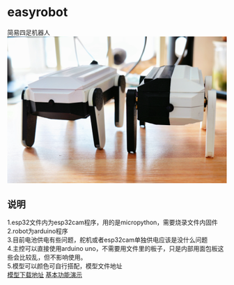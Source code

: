 # easyrobot
简易四足机器人<br>
![安装说明](image/IMG_7617.JPG)
## 说明
1.esp32文件内为esp32cam程序，用的是micropython，需要烧录文件内固件<br>
2.robot为arduino程序<br>
3.目前电池供电有些问题，舵机或者esp32cam单独供电应该是没什么问题<br>
4.主控可以直接使用arduino uno，不需要用文件里的板子，只是内部用面包板这些会比较乱，但不影响使用。<br>
5.模型可以颜色可自行搭配，模型文件地址<br>
[模型下载地址](https://makerworld.com/zh/models/670436#profileId-598128)
[基本功能演示](https://www.bilibili.com/video/BV1YAxkewE2Q/?vd_source=0b2798e3dbadd3bb799cc7f946455f03)

